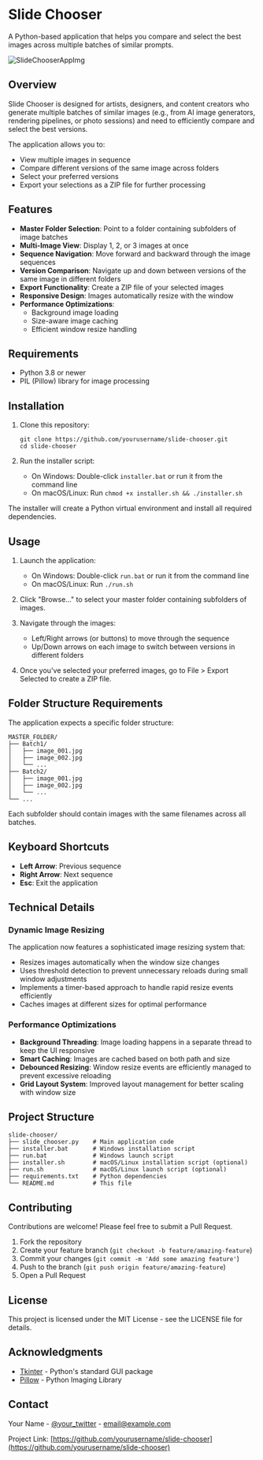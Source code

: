# Slide Chooser

A Python-based application that helps you compare and select the best images across multiple batches of similar prompts.

![SlideChooserAppImg](https://github.com/user-attachments/assets/e79d3208-0b98-4bb1-987b-39bd75022573)


## Overview

Slide Chooser is designed for artists, designers, and content creators who generate multiple batches of similar images (e.g., from AI image generators, rendering pipelines, or photo sessions) and need to efficiently compare and select the best versions.

The application allows you to:
- View multiple images in sequence
- Compare different versions of the same image across folders
- Select your preferred versions
- Export your selections as a ZIP file for further processing

## Features

- **Master Folder Selection**: Point to a folder containing subfolders of image batches
- **Multi-Image View**: Display 1, 2, or 3 images at once
- **Sequence Navigation**: Move forward and backward through the image sequences
- **Version Comparison**: Navigate up and down between versions of the same image in different folders
- **Export Functionality**: Create a ZIP file of your selected images
- **Responsive Design**: Images automatically resize with the window
- **Performance Optimizations**: 
  - Background image loading
  - Size-aware image caching
  - Efficient window resize handling

## Requirements

- Python 3.8 or newer
- PIL (Pillow) library for image processing

## Installation

1. Clone this repository:
   ```
   git clone https://github.com/yourusername/slide-chooser.git
   cd slide-chooser
   ```

2. Run the installer script:
   - On Windows: Double-click `installer.bat` or run it from the command line
   - On macOS/Linux: Run `chmod +x installer.sh && ./installer.sh`

The installer will create a Python virtual environment and install all required dependencies.

## Usage

1. Launch the application:
   - On Windows: Double-click `run.bat` or run it from the command line
   - On macOS/Linux: Run `./run.sh`

2. Click "Browse..." to select your master folder containing subfolders of images.

3. Navigate through the images:
   - Left/Right arrows (or buttons) to move through the sequence
   - Up/Down arrows on each image to switch between versions in different folders

4. Once you've selected your preferred images, go to File > Export Selected to create a ZIP file.

## Folder Structure Requirements

The application expects a specific folder structure:
```
MASTER_FOLDER/
├── Batch1/
│   ├── image_001.jpg
│   ├── image_002.jpg
│   └── ...
├── Batch2/
│   ├── image_001.jpg
│   ├── image_002.jpg
│   └── ...
└── ...
```

Each subfolder should contain images with the same filenames across all batches.

## Keyboard Shortcuts

- **Left Arrow**: Previous sequence
- **Right Arrow**: Next sequence
- **Esc**: Exit the application

## Technical Details

### Dynamic Image Resizing

The application now features a sophisticated image resizing system that:
- Resizes images automatically when the window size changes
- Uses threshold detection to prevent unnecessary reloads during small window adjustments
- Implements a timer-based approach to handle rapid resize events efficiently
- Caches images at different sizes for optimal performance

### Performance Optimizations

- **Background Threading**: Image loading happens in a separate thread to keep the UI responsive
- **Smart Caching**: Images are cached based on both path and size
- **Debounced Resizing**: Window resize events are efficiently managed to prevent excessive reloading
- **Grid Layout System**: Improved layout management for better scaling with window size

## Project Structure

```
slide-chooser/
├── slide_chooser.py    # Main application code
├── installer.bat       # Windows installation script
├── run.bat             # Windows launch script
├── installer.sh        # macOS/Linux installation script (optional)
├── run.sh              # macOS/Linux launch script (optional)
├── requirements.txt    # Python dependencies
└── README.md           # This file
```

## Contributing

Contributions are welcome! Please feel free to submit a Pull Request.

1. Fork the repository
2. Create your feature branch (`git checkout -b feature/amazing-feature`)
3. Commit your changes (`git commit -m 'Add some amazing feature'`)
4. Push to the branch (`git push origin feature/amazing-feature`)
5. Open a Pull Request

## License

This project is licensed under the MIT License - see the LICENSE file for details.

## Acknowledgments

- [Tkinter](https://docs.python.org/3/library/tkinter.html) - Python's standard GUI package
- [Pillow](https://pillow.readthedocs.io/) - Python Imaging Library

## Contact

Your Name - [@your_twitter](https://twitter.com/your_twitter) - email@example.com

Project Link: [https://github.com/yourusername/slide-chooser](https://github.com/yourusername/slide-chooser)
